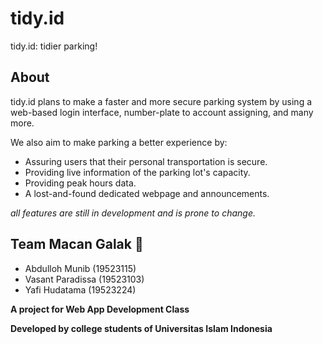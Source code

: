 # tidy.id

tidy.id: tidier parking!

## About

tidy.id plans to make a faster and more secure parking system by using a web-based login interface, number-plate to account assigning, and many more.

We also aim to make parking a better experience by:
 - Assuring users that their personal transportation is secure.
 - Providing live information of the parking lot's capacity. 
 - Providing peak hours data.
 - A lost-and-found dedicated webpage and announcements.

*all features are still in development and is prone to change.*

## Team Macan Galak 🐯

 - Abdulloh Munib       (19523115)
 - Vasant Paradissa     (19523103)
 - Yafi Hudatama        (19523224)

**A project for Web App Development Class**

**Developed by college students of Universitas Islam Indonesia**